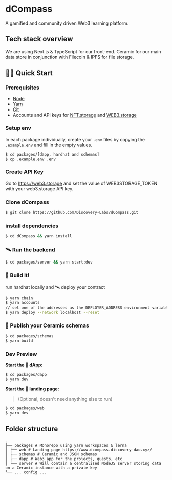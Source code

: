 # dCompass

A gamified and community driven Web3 learning platform.

## Tech stack overview

We are using Next.js & TypeScript for our front-end. Ceramic for our main data store in conjunction with Filecoin & IPFS for file storage.

## 🏄‍♂️ Quick Start

### Prerequisites

- [Node](https://nodejs.org/en/download/)
- [Yarn](https://classic.yarnpkg.com/en/docs/install/)
- [Git](https://git-scm.com/downloads)
- Accounts and API keys for [NFT.storage](https://nft.storage/) and [WEB3.storage](https://web3.storage/)

### Setup env

In each package individually, create your `.env` files by copying the `.example.env` and fill in the empty values.

```sh
$ cd packages/[dapp, hardhat and schemas]
$ cp .example.env .env
```

### Create API Key

Go to https://web3.storage and set the value of WEB3STORAGE_TOKEN with your web3.storage API key.

### Clone dCompass

```sh
$ git clone https://github.com/Discovery-Labs/dCompass.git
```

### install dependencies

```sh
$ cd dCompass && yarn install
```

### 🛰 Run the backend

```sh
$ cd packages/server && yarn start:dev
```

### 👷‍ Build it!

run hardhat locally and 🛰 deploy your contract

```sh
$ yarn chain
$ yarn accounts
// set one of the addresses as the DEPLOYER_ADDRESS environment variable in packages/hardhat/.env
$ yarn deploy --network localhost --reset
```

### 👷‍ Publish your Ceramic schemas

```sh
$ cd packages/schemas
$ yarn build
```

### Dev Preview

**Start the 📱 dApp:**

```bash
$ cd packages/dapp
$ yarn dev
```

**Start the 📱 landing page:**

> (Optional, doesn't need anything else to run)

```sh
$ cd packages/web
$ yarn dev
```

## Folder structure

```
.
├── packages # Monorepo using yarn workspaces & lerna
│ ├── web # Landing page https://www.dcompass.discovery-dao.xyz/
│ ├── schemas # Ceramic and JSON schemas
│ ├── dapp # Web3 app for the projects, quests, etc
│ └── server # Will contain a centralised NodeJS server storing data on a Ceramic instance with a private key
└── ... config ...
```
